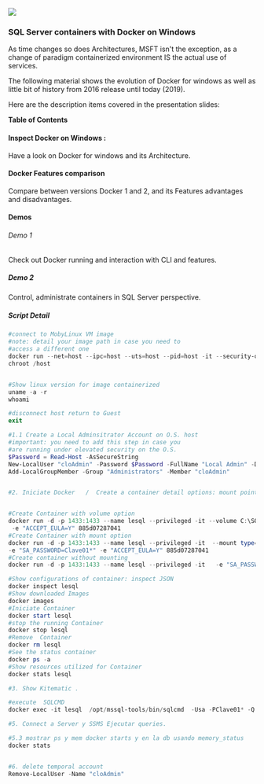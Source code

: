 ![](https://github.com/Muppity/Presentations-Material/blob/master/Docker%20On%20Windows/docker-windows-server-1709.png)

### SQL Server containers with Docker on Windows


As time changes so does Architectures, MSFT isn't the exception, as a change of paradigm containerized environment IS the actual use of services.

The following material shows the evolution of Docker for windows as well as little bit of history from 2016 release until today (2019).

Here are the description items covered in the presentation slides:

**Table of Contents**

#### Inspect Docker on Windows : 

Have a look on Docker for windows and its Architecture.

#### Docker Features comparison
Compare between versions Docker 1 and 2, and its Features advantages and disadvantages.
#### Demos
###### Demo 1
Check out Docker running and interaction with CLI and features.

##### Demo 2
Control, administrate containers in SQL Server perspective.

##### Script Detail

```Powershell
#connect to MobyLinux VM image
#note: detail your image path in case you need to
#access a different one
docker run --net=host --ipc=host --uts=host --pid=host -it --security-opt=seccomp=unconfined --privileged --rm -v /:/host mcr.microsoft.com/mssql/server  /bin/sh
chroot /host


#Show linux version for image containerized
uname -a -r
whoami

#disconnect host return to Guest
exit

#1.1 Create a Local Adminsitrator Account on O.S. host
#important: you need to add this step in case you 
#are running under elevated security on the O.S.
$Password = Read-Host -AsSecureString 
New-LocalUser "cloAdmin" -Password $Password -FullName "Local Admin" -Description "Temp. Account for tests."
Add-LocalGroupMember -Group "Administrators" -Member "cloAdmin"


#2. Iniciate Docker   /  Create a container detail options: mount point,  restore a DBS.


#Create Container with volume option
docker run -d -p 1433:1433 --name lesql --privileged -it --volume C:\SQL_Backups:/media -e "SA_PASSWORD=Clave01*" `
 -e "ACCEPT_EULA=Y" 885d07287041
#Create Container with mount option
docker run -d -p 1433:1433 --name lesql --privileged -it  --mount type=bind,src=C:\SQL_Backups,dst=/host_mnt/c `
-e "SA_PASSWORD=Clave01*" -e "ACCEPT_EULA=Y" 885d07287041
#Create container without mounting
docker run -d -p 1433:1433 --name lesql --privileged -it   -e "SA_PASSWORD=Clave01*" -e "ACCEPT_EULA=Y" 885d07287041

#Show configurations of container: inspect JSON
docker inspect lesql
#Show downloaded Images
docker images
#Iniciate Container
docker start lesql
#stop the running Container
docker stop lesql
#Remove  Container
docker rm lesql
#See the status container
docker ps -a
#Show resources utilized for Container
docker stats lesql

#3. Show Kitematic .

#execute  SQLCMD
docker exec -it lesql  /opt/mssql-tools/bin/sqlcmd  -Usa -PClave01* -Q "select @@servername,@@version"

#5. Connect a Server y SSMS Ejecutar queries.

#5.3 mostrar ps y mem docker starts y en la db usando memory_status
docker stats


#6. delete temporal account
Remove-LocalUser -Name "cloAdmin"

